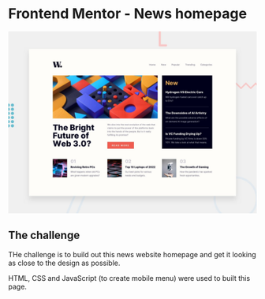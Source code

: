 # Frontend Mentor - News homepage

![Design preview for the News homepage coding challenge](./design/desktop-preview.jpg)


## The challenge

THe challenge is to build out this news website homepage and get it looking as close to the design as possible.

HTML, CSS and JavaScript (to create mobile menu) were used to built this page. 
